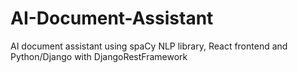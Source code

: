 # AI-Document-Assistant
AI document assistant using spaCy NLP library, React frontend and Python/Django with DjangoRestFramework
